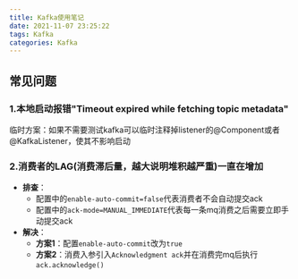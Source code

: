 ```yaml
---
title: Kafka使用笔记
date: 2021-11-07 23:25:22
tags: Kafka
categories: Kafka
---
```



## 常见问题
### 1.本地启动报错"Timeout expired while fetching topic metadata"
临时方案：如果不需要测试kafka可以临时注释掉listener的@Component或者@KafkaListener，使其不影响启动

### 2.消费者的LAG(消费滞后量，越大说明堆积越严重)一直在增加
* **排查**：
    * 配置中的`enable-auto-commit=false`代表消费者不会自动提交ack
    * 配置中的`ack-mode=MANUAL_IMMEDIATE`代表每一条mq消费之后需要立即手动提交ack
* **解决**：
    * **方案1**：配置`enable-auto-commit`改为`true`
    * **方案2**：消费入参引入`Acknowledgment ack`并在消费完mq后执行`ack.acknowledge()`
